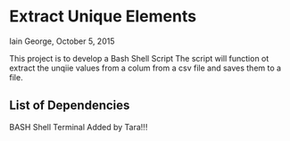 # Extract Unique Elements
Iain George, October 5, 2015

This project is to develop a Bash Shell Script
The script will function ot extract the unqiie values from a colum from a csv file and saves them to a file.

## List of Dependencies
BASH Shell
Terminal
Added by Tara!!!
